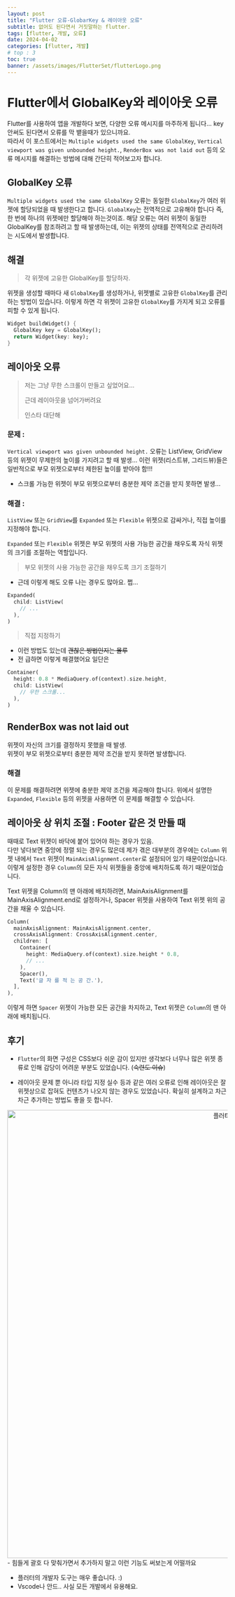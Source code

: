 ```yaml
---
layout: post
title: "Flutter 오류-GlobarKey & 레이아웃 오류"
subtitle: 없어도 된다면서 거짓말하는 flutter.
tags: [flutter, 개발, 오류]
date: 2024-04-02
categories: [flutter, 개발]
# top : 3
toc: true
banner: /assets/images/FlutterSet/flutterLogo.png
---
```


# Flutter에서 GlobalKey와 레이아웃 오류

Flutter를 사용하여 앱을 개발하다 보면, 다양한 오류 메시지를 마주하게 됩니다... key 안써도 된다면서 오류를 막 뱉을때가 있으니까요.  
따라서 이 포스트에서는 `Multiple widgets used the same GlobalKey`, `Vertical viewport was given unbounded height.`, `RenderBox was not laid out` 등의 오류 메시지를 해결하는 방법에 대해 간단히 적어보고자 합니다.

## GlobalKey 오류

`Multiple widgets used the same GlobalKey` 오류는 동일한 `GlobalKey`가 여러 위젯에 할당되었을 때 발생한다고 합니다. `GlobalKey`는 전역적으로 고유해야 합니다 즉, 한 번에 하나의 위젯에만 할당해야 하는것이죠. 해당 오류는 여러 위젯이 동일한 GlobalKey를 참조하려고 할 때 발생하는데, 이는 위젯의 상태를 전역적으로 관리하려는 시도에서 발생합니다.

## 해결

> 각 위젯에 고유한 GlobalKey를 할당하자.

위젯을 생성할 때마다 새 `GlobalKey`를 생성하거나, 위젯별로 고유한 `GlobalKey`를 관리하는 방법이 있습니다. 이렇게 하면 각 위젯이 고유한 `GlobalKey`를 가지게 되고 오류를 피할 수 있게 됩니다.

```dart
Widget buildWidget() {
  GlobalKey key = GlobalKey();
  return Widget(key: key);
}
```

## 레이아웃 오류

> 저는 그냥 무한 스크롤이 만들고 싶었어요...
>
> 근데 레이아웃을 넘어가버려요
>
> 인스타 대단해

### 문제 :

`Vertical viewport was given unbounded height.` 오류는 ListView, GridView 등의 위젯이 무제한의 높이를 가지려고 할 때 발생...
이런 위젯(리스트뷰, 그리드뷰)들은 일반적으로 부모 위젯으로부터 제한된 높이를 받아야 함!!!

- 스크롤 가능한 위젯이 부모 위젯으로부터 충분한 제약 조건을 받지 못하면 발생...

### 해결 :

`ListView` 또는 `GridView`를 `Expanded` 또는 `Flexible` 위젯으로 감싸거나, 직접 높이를 지정해야 합니다.

`Expanded` 또는 `Flexible` 위젯은 부모 위젯의 사용 가능한 공간을 채우도록 자식 위젯의 크기를 조절하는 역할입니다.

> 부모 위젯의 사용 가능한 공간을 채우도록 크기 조절하기

- 근데 이렇게 해도 오류 나는 경우도 많아요. 쩝...

```dart
Expanded(
  child: ListView(
    // ...
  ),
)
```

> 직접 지정하기

- 이런 방법도 있는데 ~~괜찮은 방법인지는 몰루~~
- 전 급하면 이렇게 해결했어요 일단은

```dart
Container(
  height: 0.8 * MediaQuery.of(context).size.height,
  child: ListView(
    // 무한 스크롤...
  ),
)
```

## RenderBox was not laid out

위젯이 자신의 크기를 결정하지 못했을 때 발생.  
위젯이 부모 위젯으로부터 충분한 제약 조건을 받지 못하면 발생합니다.

### 해결

이 문제를 해결하려면 위젯에 충분한 제약 조건을 제공해야 합니다. 위에서 설명한 `Expanded`, `Flexible` 등의 위젯을 사용하면 이 문제를 해결할 수 있습니다.

## 레이아웃 상 위치 조절 : Footer 같은 것 만들 때

때때로 Text 위젯이 바닥에 붙어 있어야 하는 경우가 있음.  
다만 넣다보면 중앙에 정렬 되는 경우도 많은데 제가 겪은 대부분의 경우에는 `Column` 위젯 내에서 `Text` 위젯이 `MainAxisAlignment.center`로 설정되어 있기 때문이었습니다. 이렇게 설정한 경우 `Column`의 모든 자식 위젯들을 중앙에 배치하도록 하기 때문이었습니다.

Text 위젯을 Column의 맨 아래에 배치하려면, MainAxisAlignment를 MainAxisAlignment.end로 설정하거나, Spacer 위젯을 사용하여 Text 위젯 위의 공간을 채울 수 있습니다.

```dart
Column(
  mainAxisAlignment: MainAxisAlignment.center,
  crossAxisAlignment: CrossAxisAlignment.center,
  children: [
    Container(
      height: MediaQuery.of(context).size.height * 0.8,
      // ...
    ),
    Spacer(),
    Text('글 자 를 적 는 공 간.'),
  ],
),
```

이렇게 하면 `Spacer` 위젯이 가능한 모든 공간을 차지하고, Text 위젯은 `Column`의 맨 아래에 배치됩니다.

## 후기

- `Flutter`의 화면 구성은 CSS보다 쉬운 감이 있지만 생각보다 너무나 많은 위젯 종류로 인해 감당이 어려운 부분도 있었습니다. (~~숙련도 이슈~~)

- 레이아웃 문제 뿐 아니라 타입 지정 실수 등과 같은 여러 오류로 인해 레이아웃은 잘 위젯상으로 잡혀도 컨텐츠가 나오지 않는 경우도 있었습니다. 확실히 설계하고 차근차근 추가하는 방법도 좋을 듯 합니다.

<!-- ![플러터 위젯 추가](https://1drv.ms/i/c/60d1136c8e1eeac5/IQOU5vJRjA2HRZXfgIWSJbu5AZDue1c9_11T2DwxHyueOEo?width=1024) -->

<center><img src="https://github.com/user-attachments/assets/dbf123f9-ccf9-495d-b4c4-4425d77f55a9" alt="플러터 위젯 추가" width="1024px"></center>
- 힘들게 괄호 다 맞춰가면서 추가하지 말고 이런 기능도 써보는게 어떨까요

- 플러터의 개발자 도구는 매우 좋습니다. :)
- Vscode나 안드.. 사실 모든 개발에서 유용해요.
